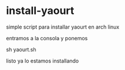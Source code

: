 # install-yaourt
simple script para installar yaourt en arch linux

entramos a la consola y ponemos

sh yaourt.sh

listo ya lo estamos installando

